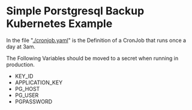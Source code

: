 # Simple Porstgresql Backup Kubernetes Example

In the file "[./cronjob.yaml](https://github.com/SirCremefresh/bmw12-simple-postgresql-backup/blob/master/k8s-example/cronjob.yaml)" is the Definition of a CronJob that runs once a day at 3am.   

The Following Variables should be moved to a secret when running in production.
* KEY_ID
* APPLICATION_KEY
* PG_HOST
* PG_USER
* PGPASSWORD
